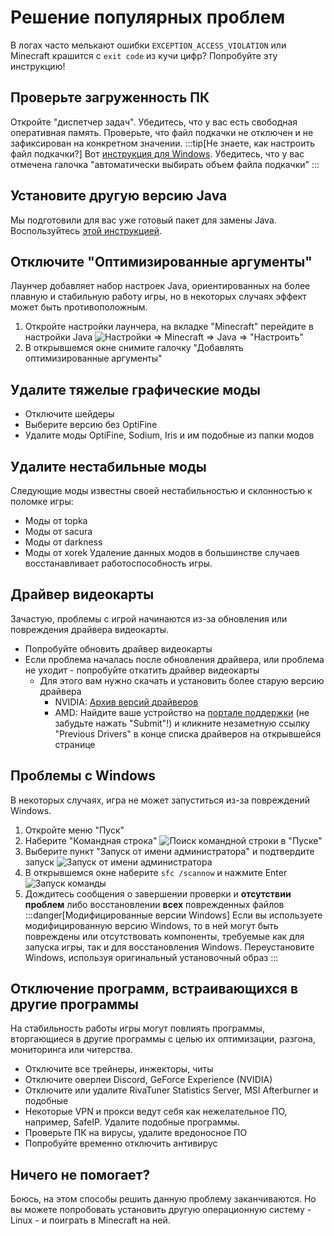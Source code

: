# Решение популярных проблем

В логах часто мелькают ошибки `EXCEPTION_ACCESS_VIOLATION` или Minecraft крашится с `exit code` из кучи цифр? Попробуйте эту инструкцию!

## Проверьте загруженность ПК
Откройте "диспетчер задач". Убедитесь, что у вас есть свободная оперативная память. Проверьте, что файл подкачки не отключен и не зафиксирован на конкретном значении.
:::tip[Не знаете, как настроить файл подкачки?]
Вот [инструкция для Windows](https://remontka.pro/fail-podkachki-windows/). Убедитесь, что у вас отмечена галочка "автоматически выбирать объем файла подкачки"
:::

## Установите другую версию Java
Мы подготовили для вас уже готовый пакет для замены Java. Воспользуйтесь [этой инструкцией](./custom-java#%D1%83%D0%BF%D1%80%D0%BE%D1%89%D0%B5%D0%BD%D0%BD%D1%8B%D0%B9-%D1%81%D0%BF%D0%BE%D1%81%D0%BE%D0%B1).

## Отключите "Оптимизированные аргументы"
Лаунчер добавляет набор настроек Java, ориентированных на более плавную и стабильную работу игры, но в некоторых случаях эффект может быть противоположным.
1. Откройте настройки лаунчера, на вкладке "Minecraft" перейдите в настройки Java
    ![Настройки => Minecraft => Java => "Настроить"](/img/override-jre-ru-0.png)
2. В открывшемся окне снимите галочку "Добавлять оптимизированные аргументы"

## Удалите тяжелые графические моды
* Отключите шейдеры
* Выберите версию без OptiFine
* Удалите моды OptiFine, Sodium, Iris и им подобные из папки модов

## Удалите нестабильные моды
Следующие моды известны своей нестабильностью и склонностью к поломке игры:
* Моды от topka
* Моды от sacura
* Моды от darkness
* Моды от xorek
Удаление данных модов в большинстве случаев восстанавливает работоспособность игры.

## Драйвер видеокарты
Зачастую, проблемы с игрой начинаются из-за обновления или повреждения драйвера видеокарты.
* Попробуйте обновить драйвер видеокарты
* Если проблема началась после обновления драйвера, или проблема не уходит - попробуйте откатить драйвер видеокарты
    * Для этого вам нужно скачать и установить более старую версию драйвера
        * NVIDIA: [Архив версий драйверов](https://www.nvidia.com/Download/Find.aspx)
        * AMD: Найдите ваше устройство на [портале поддержки](https://www.amd.com/en/support) (не забудьте нажать "Submit"!) и кликните незаметную ссылку "Previous Drivers" в конце списка драйверов на открывшейся странице

## Проблемы с Windows
В некоторых случаях, игра не может запуститься из-за повреждений Windows.
1. Откройте меню "Пуск"
2. Наберите "Командная строка"
    ![Поиск командной строки в "Пуске"](/img/command-prompt-ru-0.png)
3. Выберите пункт "Запуск от имени администратора" и подтвердите запуск
    ![Запуск от имени администратора](/img/command-prompt-ru-1.png)
4. В открывшемся окне наберите `sfc /scannow` и нажмите Enter
    ![Запуск команды](/img/command-prompt-ru-2.png)
5. Дождитесь сообщения о завершении проверки и **отсутствии проблем** либо восстановлении **всех** поврежденных файлов
    :::danger[Модифицированные версии Windows]
    Если вы используете модифицированную версию Windows, то в ней могут быть повреждены или отсутствовать компоненты, требуемые как для запуска игры, так и для восстановления Windows. Переустановите Windows, используя оригинальный установочный образ
    :::

## Отключение программ, встраивающихся в другие программы
На стабильность работы игры могут повлиять программы, вторгающиеся в другие программы с целью их оптимизации, разгона, мониторинга или читерства.
* Отключите все трейнеры, инжекторы, читы
* Отключите оверлеи Discord, GeForce Experience (NVIDIA)
* Отключите или удалите RivaTuner Statistics Server, MSI Afterburner и подобные
* Некоторые VPN и прокси ведут себя как нежелательное ПО, например, SafeIP. Удалите подобные программы.
* Проверьте ПК на вирусы, удалите вредоносное ПО
* Попробуйте временно отключить антивирус

## Ничего не помогает?
Боюсь, на этом способы решить данную проблему заканчиваются. Но вы можете попробовать установить другую операционную систему - Linux - и поиграть в Minecraft на ней.